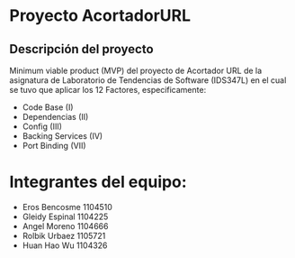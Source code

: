 # Proyecto AcortadorURL
## Descripción del proyecto
Minimum viable product (MVP) del proyecto de Acortador URL de la asignatura de Laboratorio de Tendencias de Software (IDS347L) en el cual se tuvo que aplicar los 12 Factores, especificamente: 
- Code Base (I)
- Dependencias (II)
- Config (III)
- Backing Services (IV)
- Port Binding (VII)

# Integrantes del equipo: 
- Eros Bencosme 1104510
- Gleidy Espinal 1104225
- Angel Moreno 1104666
- Rolbik Urbaez 1105721 
- Huan Hao Wu 1104326
